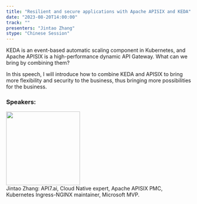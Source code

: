 ```yaml
---
title: "Resilient and secure applications with Apache APISIX and KEDA"
date: "2023-08-20T14:00:00" 
track: ""
presenters: "Jintao Zhang"
stype: "Chinese Session"
---
```

KEDA is an event-based automatic scaling component in Kubernetes, and Apache APISIX is a high-performance dynamic API Gateway. What can we bring by combining them?

In this speech, I will introduce how to combine KEDA and APISIX to bring more flexibility and security to the business, thus bringing more possibilities for the business.
 ### Speakers: 
 <img src="https://img.bagevent.com/resource/20230618/2237126870.jpg" width="200" /><br>Jintao Zhang: API7.ai, Cloud Native expert, Apache APISIX PMC, Kubernetes Ingress-NGINX maintainer, Microsoft MVP.
 <br><br>